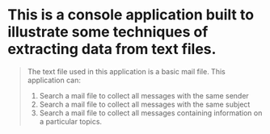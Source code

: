 # This is a console application built to illustrate some techniques of extracting data from text files.
> The text file used in this application is a basic mail file.
> This application can:
> 1) Search a mail file to collect all messages with the same sender
> 2) Search a mail file to collect all messages with the same subject
> 3) Search a mail file to collect all messages containing information on a particular topics.
 

